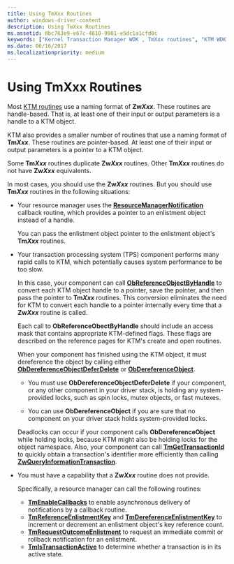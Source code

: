 ```yaml
---
title: Using TmXxx Routines
author: windows-driver-content
description: Using TmXxx Routines
ms.assetid: 8bc763e9-e67c-4810-9901-e5dc1a1cfd0c
keywords: ["Kernel Transaction Manager WDK , TmXxx routines", "KTM WDK , TmXxx routines", "TmXxx routines WDK KTM"]
ms.date: 06/16/2017
ms.localizationpriority: medium
---
```


# Using TmXxx Routines


Most [KTM routines](https://msdn.microsoft.com/library/windows/hardware/ff553232) use a naming format of **Zw*Xxx***. These routines are handle-based. That is, at least one of their input or output parameters is a handle to a KTM object.

KTM also provides a smaller number of routines that use a naming format of **Tm*Xxx***. These routines are pointer-based. At least one of their input or output parameters is a pointer to a KTM object.

Some **Tm*Xxx*** routines duplicate **Zw*Xxx*** routines. Other **Tm*Xxx*** routines do not have **Zw*Xxx*** equivalents.

In most cases, you should use the **Zw*Xxx*** routines. But you should use **Tm*Xxx*** routines in the following situations:

- Your resource manager uses the [**ResourceManagerNotification**](https://msdn.microsoft.com/library/windows/hardware/ff561077) callback routine, which provides a pointer to an enlistment object instead of a handle.

  You can pass the enlistment object pointer to the enlistment object's **Tm*Xxx*** routines.

- Your transaction processing system (TPS) component performs many rapid calls to KTM, which potentially causes system performance to be too slow.

  In this case, your component can call [**ObReferenceObjectByHandle**](https://msdn.microsoft.com/library/windows/hardware/ff558679) to convert each KTM object handle to a pointer, save the pointer, and then pass the pointer to **Tm*Xxx*** routines. This conversion eliminates the need for KTM to convert each handle to a pointer internally every time that a **Zw*Xxx*** routine is called.

  Each call to **ObReferenceObectByHandle** should include an access mask that contains appropriate KTM-defined flags. These flags are described on the reference pages for KTM's create and open routines.

  When your component has finished using the KTM object, it must dereference the object by calling either [**ObDereferenceObjectDeferDelete**](https://msdn.microsoft.com/library/windows/hardware/ff557728) or [**ObDereferenceObject**](https://msdn.microsoft.com/library/windows/hardware/ff557724).

  -   You must use **ObDereferenceObjectDeferDelete** if your component, or any other component in your driver stack, is holding any system-provided locks, such as spin locks, mutex objects, or fast mutexes.

  -   You can use **ObDereferenceObject** if you are sure that no component on your driver stack holds system-provided locks.

  Deadlocks can occur if your component calls **ObDereferenceObject** while holding locks, because KTM might also be holding locks for the object namespace. Also, your component can call [**TmGetTransactionId**](https://msdn.microsoft.com/library/windows/hardware/ff564679) to quickly obtain a transaction's identifier more efficiently than calling [**ZwQueryInformationTransaction**](https://msdn.microsoft.com/library/windows/hardware/ff567057).

- You must have a capability that a **Zw*Xxx*** routine does not provide.

  Specifically, a resource manager can call the following routines:

  -   [**TmEnableCallbacks**](https://msdn.microsoft.com/library/windows/hardware/ff564676) to enable asynchronous delivery of notifications by a callback routine.
  -   [**TmReferenceEnlistmentKey**](https://msdn.microsoft.com/library/windows/hardware/ff564726) and [**TmDereferenceEnlistmentKey**](https://msdn.microsoft.com/library/windows/hardware/ff564671) to increment or decrement an enlistment object's key reference count.
  -   [**TmRequestOutcomeEnlistment**](https://msdn.microsoft.com/library/windows/hardware/ff564727) to request an immediate commit or rollback notification for an enlistment.
  -   [**TmIsTransactionActive**](https://msdn.microsoft.com/library/windows/hardware/ff564681) to determine whether a transaction is in its active state.

 

 




